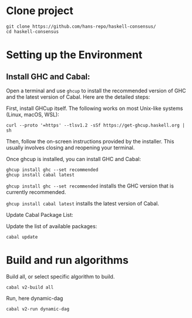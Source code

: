 # Clone project
```
git clone https://github.com/hans-repo/haskell-consensus/
cd haskell-consensus
```

# Setting up the Environment
## Install GHC and Cabal:

Open a terminal and use `ghcup` to install the recommended version of GHC and the latest version of Cabal. Here are the detailed steps:

First, install GHCup itself. The following works on most Unix-like systems (Linux, macOS, WSL):

```
curl --proto '=https' --tlsv1.2 -sSf https://get-ghcup.haskell.org | sh
```

Then, follow the on-screen instructions provided by the installer. This usually involves closing and reopening your terminal.

Once ghcup is installed, you can install GHC and Cabal:

```
ghcup install ghc --set recommended
ghcup install cabal latest
```

`ghcup install ghc --set recommended` installs the GHC version that is currently recommended.

`ghcup install cabal latest` installs the latest version of Cabal.

Update Cabal Package List:

Update the list of available packages:

```
cabal update
```

# Build and run algorithms
Build all, or select specific algorithm to build.

```
cabal v2-build all
```
Run, here dynamic-dag
```
cabal v2-run dynamic-dag
```
